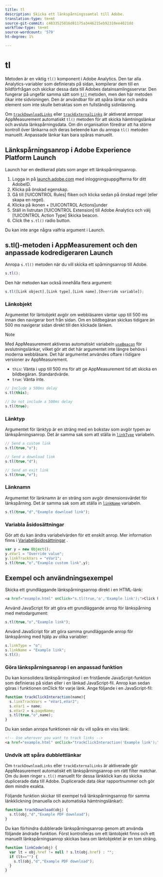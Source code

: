 ```yaml
---
title: tl
description: Skicka ett länkspårningssamtal till Adobe.
translation-type: tm+mt
source-git-commit: c4833525816d81175a3446215eb92310ee4021dd
workflow-type: tm+mt
source-wordcount: '579'
ht-degree: 1%

---
```



# tl

Metoden är en viktig `tl()` komponent i Adobe Analytics. Den tar alla Analytics-variabler som definierats på sidan, kompilerar dem till en bildförfrågan och skickar dessa data till Adobes datainsamlingsservrar. Den fungerar på ungefär samma sätt som [`t()`](t-method.md) metoden, men den här metoden ökar inte sidvisningen. Den är användbar för att spåra länkar och andra element som inte skulle betraktas som en fullständig sidinläsning.

Om [`trackDownloadLinks`](../config-vars/trackdownloadlinks.md) eller [`trackExternalLinks`](../config-vars/trackexternallinks.md) är aktiverat anropar AppMeasurement automatiskt `tl()` metoden för att skicka hämtningslänkar och avsluta länkspårningsdata. Om din organisation föredrar att ha större kontroll över länkarna och deras beteende kan du anropa `tl()` metoden manuellt. Anpassade länkar kan bara spåras manuellt.

## Länkspårningsanrop i Adobe Experience Platform Launch

Launch har en dedikerad plats som anger ett länkspårningsanrop.

1. Logga in på [launch.adobe.com](https://launch.adobe.com) med inloggningsuppgifterna för ditt AdobeID.
1. Klicka på önskad egenskap.
1. Gå till [!UICONTROL Rules] fliken och klicka sedan på önskad regel (eller skapa en regel).
1. Klicka på ikonen + [!UICONTROL Actions]under
1. Ställ in listrutan [!UICONTROL Extension] till Adobe Analytics och välj [!UICONTROL Action Type] Skicka beacon.
1. Click the `s.tl()` radio button.

Du kan inte ange några valfria argument i Launch.

## s.tl()-metoden i AppMeasurement och den anpassade kodredigeraren Launch

Anropa `s.tl()` metoden när du vill skicka ett spårningsanrop till Adobe.

```js
s.tl();
```

Den här metoden kan också innehålla flera argument:

```js
s.tl([Link object],[Link type],[Link name],[Override variable]);
```

### Länkobjekt

Argumentet för läntobjekt avgör om webbläsaren väntar upp till 500 ms innan den navigerar bort från sidan. Om en bildbegäran skickas tidigare än 500 ms navigerar sidan direkt till den klickade länken.

>[!NOTE]
>
>Med AppMeasurement aktiveras automatiskt variabeln [`useBeacon`](../config-vars/usebeacon.md) för avslutningslänkar, vilket gör att det här argumentet inte längre behövs i moderna webbläsare. Det här argumentet användes oftare i tidigare versioner av AppMeasurement.

* `this`: Vänta i upp till 500 ms för att ge AppMeasurement tid att skicka en bildbegäran. Standardvärde.
* `true`: Vänta inte.

```JavaScript
// Include a 500ms delay
s.tl(this);

// Do not include a 500ms delay
s.tl(true);
```

### Länktyp

Argumentet för länktyp är en sträng med en bokstav som avgör typen av länkspårningsanrop. Det är samma sak som att ställa in [`linkType`](../config-vars/linktype.md) variabeln.

```js
// Send a custom link
s.tl(true,"o");

// Send a download link
s.tl(true,"d");

// Send an exit link
s.tl(true,"e");
```

### Länknamn

Argumentet för länknamn är en sträng som avgör dimensionsvärdet för länkspårning. Det är samma sak som att ställa in [`linkName`](../config-vars/linkname.md) variabeln.

```js
s.tl(true,"d","Example download link");
```

### Variabla åsidosättningar

Gör att du kan ändra variabelvärden för ett enskilt anrop. Mer information finns i [Variabelåsidosättningar](../../js/overrides.md) .

```js
var y = new Object();
y.eVar1 = "Override value";
y.linkTrackVars = "eVar1";
s.tl(true,"o","Example custom link",y);
```

## Exempel och användningsexempel

Skicka ett grundläggande länkspårningsanrop direkt i en HTML-länk:

```HTML
<a href="example.html" onClick="s.tl(true,'o','Example link');">Click here</a>
```

Använd JavaScript för att göra ett grundläggande anrop för länkspårning med metodargument:

```JavaScript
s.tl(true,"o","Example link");
```

Använd JavaScript för att göra samma grundläggande anrop för länkspårning med hjälp av olika variabler:

```js
s.linkType = "o";
s.linkName = "Example link";
s.tl();
```

### Göra länkspårningsanrop i en anpassad funktion

Du kan konsolidera länkspårningskod i en fristående JavaScript-funktion som definieras på sidan eller i en länkad JavaScript-fil. Anrop kan sedan göras i funktionen onClick för varje länk. Ange följande i en JavaScript-fil:

```JavaScript
function trackClickInteraction(name){
  s.linkTrackVars = "eVar1,eVar2";
  s.eVar1 = name;
  s.eVar2 = s.pageName;
  s.tl(true,"o",name);
}
```

Du kan sedan anropa funktionen när du vill spåra en viss länk:

```HTML
<!-- Use wherever you want to track links -->
<a href="example.html" onClick="trackClickInteraction('Example link');">Click here</a>
```

### Undvik att spåra dubblettlänkar

Om `trackDownloadLinks` eller `trackExternalLinks` är aktiverade gör AppMeasurement automatiskt ett länkspårningsanrop om rätt filter matchar. Om du även ringer `s.tl()` manuellt för dessa länkklick kan du skicka duplicerade data till Adobe. Duplicerade data ökar rapportnummer och gör dem mindre exakta.

Följande funktion skickar till exempel två länkspårningsanrop för samma länkklickning (manuella och automatiska hämtningslänkar):

```JavaScript
function trackDownload(obj) {
  s.tl(obj,"d","Example PDF download");
}
```

Du kan förhindra dubblerade länkspårningsanrop genom att använda följande ändrade funktion. Först kontrolleras om ett läntobjekt finns och ett manuellt länkspårningsanrop skickas bara om läntobjektet är en tom sträng.

```JavaScript
function linkCode(obj) {
  var lt = obj.href != null ? s.lt(obj.href) : "";
  if (lt=="") {
    s.tl(obj,"d","Example PDF download");
  }
}
```
